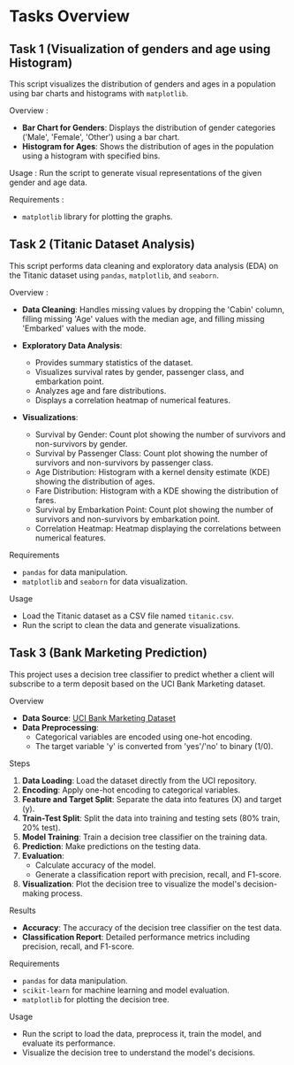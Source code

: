 # Tasks Overview


## Task 1 (Visualization of genders and age using Histogram)
This script visualizes the distribution of genders and ages in a population using bar charts and histograms with `matplotlib`.

Overview :
- **Bar Chart for Genders**: Displays the distribution of gender categories ('Male', 'Female', 'Other') using a bar chart.
- **Histogram for Ages**: Shows the distribution of ages in the population using a histogram with specified bins.
  
Usage :
Run the script to generate visual representations of the given gender and age data.

Requirements :
- `matplotlib` library for plotting the graphs.




## Task 2 (Titanic Dataset Analysis)
This script performs data cleaning and exploratory data analysis (EDA) on the Titanic dataset using `pandas`, `matplotlib`, and `seaborn`.

Overview :
- **Data Cleaning**: Handles missing values by dropping the 'Cabin' column, filling missing 'Age' values with the median age, and filling missing 'Embarked' values with the mode.
  
- **Exploratory Data Analysis**: 
  - Provides summary statistics of the dataset.
  - Visualizes survival rates by gender, passenger class, and embarkation point.
  - Analyzes age and fare distributions.
  - Displays a correlation heatmap of numerical features.
    
- **Visualizations**:
   - Survival by Gender: Count plot showing the number of survivors and non-survivors by gender.
   - Survival by Passenger Class: Count plot showing the number of survivors and non-survivors by passenger class.
   - Age Distribution: Histogram with a kernel density estimate (KDE) showing the distribution of ages.
   - Fare Distribution: Histogram with a KDE showing the distribution of fares.
   - Survival by Embarkation Point: Count plot showing the number of survivors and non-survivors by embarkation point.
   - Correlation Heatmap: Heatmap displaying the correlations between numerical features.
  
Requirements
- `pandas` for data manipulation.
- `matplotlib` and `seaborn` for data visualization.
  
Usage
- Load the Titanic dataset as a CSV file named `titanic.csv`.
- Run the script to clean the data and generate visualizations.




## Task 3 (Bank Marketing Prediction)
This project uses a decision tree classifier to predict whether a client will subscribe to a term deposit based on the UCI Bank Marketing dataset.

Overview
- **Data Source**: [UCI Bank Marketing Dataset](https://archive.ics.uci.edu/ml/datasets/Bank+Marketing)
- **Data Preprocessing**:
  - Categorical variables are encoded using one-hot encoding.
  - The target variable 'y' is converted from 'yes'/'no' to binary (1/0).

Steps
1. **Data Loading**: Load the dataset directly from the UCI repository.
2. **Encoding**: Apply one-hot encoding to categorical variables.
3. **Feature and Target Split**: Separate the data into features (X) and target (y).
4. **Train-Test Split**: Split the data into training and testing sets (80% train, 20% test).
5. **Model Training**: Train a decision tree classifier on the training data.
6. **Prediction**: Make predictions on the testing data.
7. **Evaluation**: 
   - Calculate accuracy of the model.
   - Generate a classification report with precision, recall, and F1-score.
8. **Visualization**: Plot the decision tree to visualize the model's decision-making process.

Results
- **Accuracy**: The accuracy of the decision tree classifier on the test data.
- **Classification Report**: Detailed performance metrics including precision, recall, and F1-score.

Requirements
- `pandas` for data manipulation.
- `scikit-learn` for machine learning and model evaluation.
- `matplotlib` for plotting the decision tree.

Usage
- Run the script to load the data, preprocess it, train the model, and evaluate its performance.
- Visualize the decision tree to understand the model's decisions.

